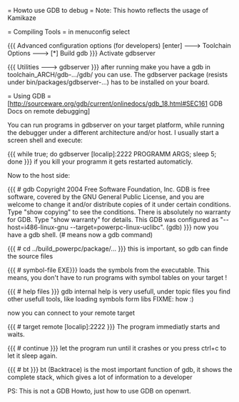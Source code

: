 = Howto use GDB to debug = Note: This howto reflects the usage of
Kamikaze

= Compiling Tools = in menuconfig select

{{{ Advanced configuration options (for developers) \[enter\] ---&gt;
Toolchain Options ---&gt; \[\*\] Build gdb }}} Activate gdbserver

{{{ Utilities ---&gt; gdbserver }}} after running make you have a gdb in
toolchain\_ARCH/gdb-.../gdb/ you can use. The gdbserver package (resists
under bin/packages/gdbserver-...) has to be installed on your board.

= Using GDB =
\[<http://sourceware.org/gdb/current/onlinedocs/gdb_18.html#SEC161> GDB
Docs on remote debugging\]

You can run programs in gdbserver on your target platform, while running
the debugger under a different architecture and/or host. I usually start
a screen shell and execute:

{{{ while true; do gdbserver \[localip\]:2222 PROGRAMM ARGS; sleep 5;
done }}} if you kill your programm it gets restarted automaticly.

Now to the host side:

{{{ \# gdb Copyright 2004 Free Software Foundation, Inc. GDB is free
software, covered by the GNU General Public License, and you are welcome
to change it and/or distribute copies of it under certain conditions.
Type "show copying" to see the conditions. There is absolutely no
warranty for GDB. Type "show warranty" for details. This GDB was
configured as "--host=i486-linux-gnu --target=powerpc-linux-uclibc".
(gdb) }}} now you have a gdb shell. (\# means now a gdb command)

{{{ \# cd ../build\_powerpc/package/... }}} this is important, so gdb
can finde the source files

{{{ \# symbol-file EXE}}} loads the symbols from the executable. This
means, you don't have to run programs with symbol tables on your target
!

{{{ \# help files }}} gdb internal help is very usefull, under topic
files you find other usefull tools, like loading symbols form libs
FIXME: how :)

now you can connect to your remote target

{{{ \# target remote \[localip\]:2222 }}} The program immediatly starts
and waits.

{{{ \# continue }}} let the program run until it crashes or you press
ctrl+c to let it sleep again.

{{{ \# bt }}} bt (Backtrace) is the most important function of gdb, it
shows the complete stack, which gives a lot of information to a
developer

PS: This is not a GDB Howto, just how to use GDB on openwrt.
